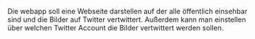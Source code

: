 Die webapp soll eine Webseite darstellen auf der alle öffentlich einsehbar sind und die Bilder auf Twitter vertwittert.
Außerdem kann man einstellen über welchen Twitter Account die Bilder vertwittert werden sollen.